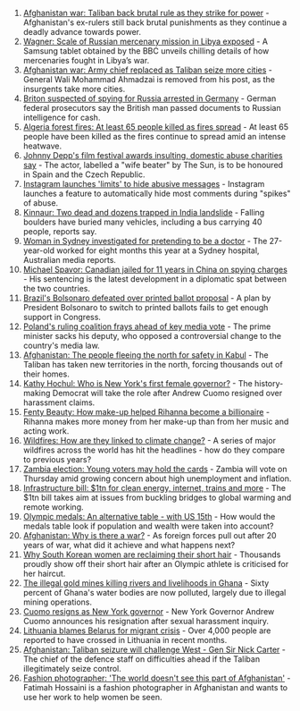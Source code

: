 1. [Afghanistan war: Taliban back brutal rule as they strike for power](https://www.bbc.co.uk/news/world-asia-58156772) - Afghanistan's ex-rulers still back brutal punishments as they continue a deadly advance towards power.
2. [Wagner: Scale of Russian mercenary mission in Libya exposed](https://www.bbc.co.uk/news/world-africa-58009514) - A Samsung tablet obtained by the BBC unveils chilling details of how mercenaries fought in Libya’s war.
3. [Afghanistan war: Army chief replaced as Taliban seize more cities](https://www.bbc.co.uk/news/world-asia-58170847) - General Wali Mohammad Ahmadzai is removed from his post, as the insurgents take more cities.
4. [Briton suspected of spying for Russia arrested in Germany](https://www.bbc.co.uk/news/world-europe-58170872) - German federal prosecutors say the British man passed documents to Russian intelligence for cash.
5. [Algeria forest fires: At least 65 people killed as fires spread](https://www.bbc.co.uk/news/world-africa-58174918) - At least 65 people have been killed as the fires continue to spread amid an intense heatwave.
6. [Johnny Depp's film festival awards insulting, domestic abuse charities say](https://www.bbc.co.uk/news/entertainment-arts-58170506) - The actor, labelled a "wife beater" by The Sun, is to be honoured in Spain and the Czech Republic.
7. [Instagram launches 'limits' to hide abusive messages](https://www.bbc.co.uk/news/technology-58173921) - Instagram launches a feature to automatically hide most comments during "spikes" of abuse.
8. [Kinnaur: Two dead and dozens trapped in India landslide](https://www.bbc.co.uk/news/world-asia-india-58171679) - Falling boulders have buried many vehicles, including a bus carrying 40 people, reports say.
9. [Woman in Sydney investigated for pretending to be a doctor](https://www.bbc.co.uk/news/world-australia-58170870) - The 27-year-old worked for eight months this year at a Sydney hospital, Australian media reports.
10. [Michael Spavor: Canadian jailed for 11 years in China on spying charges](https://www.bbc.co.uk/news/world-asia-china-58168587) - His sentencing is the latest development in a diplomatic spat between the two countries.
11. [Brazil's Bolsonaro defeated over printed ballot proposal](https://www.bbc.co.uk/news/world-latin-america-58171369) - A plan by President Bolsonaro to switch to printed ballots fails to get enough support in Congress.
12. [Poland's ruling coalition frays ahead of key media vote](https://www.bbc.co.uk/news/world-europe-58164513) - The prime minister sacks his deputy, who opposed a controversial change to the country's media law.
13. [Afghanistan: The people fleeing the north for safety in Kabul](https://www.bbc.co.uk/news/world-asia-58170433) - The Taliban has taken new territories in the north, forcing thousands out of their homes.
14. [Kathy Hochul: Who is New York's first female governor?](https://www.bbc.co.uk/news/world-us-canada-58167825) - The history-making Democrat will take the role after Andrew Cuomo resigned over harassment claims.
15. [Fenty Beauty: How make-up helped Rihanna become a billionaire](https://www.bbc.co.uk/news/newsbeat-58084543) - Rihanna makes more money from her make-up than from her music and acting work.
16. [Wildfires: How are they linked to climate change?](https://www.bbc.co.uk/news/58159451) - A series of major wildfires across the world has hit the headlines - how do they compare to previous years?
17. [Zambia election: Young voters may hold the cards](https://www.bbc.co.uk/news/world-africa-58146384) - Zambia will vote on Thursday amid growing concern about high unemployment and inflation.
18. [Infrastructure bill: $1tn for clean energy, internet, trains and more](https://www.bbc.co.uk/news/world-us-canada-58152467) - The $1tn bill takes aim at issues from buckling bridges to global warming and remote working.
19. [Olympic medals: An alternative table - with US 15th](https://www.bbc.co.uk/news/world-us-canada-58143550) - How would the medals table look if population and wealth were taken into account?
20. [Afghanistan: Why is there a war?](https://www.bbc.co.uk/news/world-asia-49192495) - As foreign forces pull out after 20 years of war, what did it achieve and what happens next?
21. [Why South Korean women are reclaiming their short hair](https://www.bbc.co.uk/news/world-asia-58082355) - Thousands proudly show off their short hair after an Olympic athlete is criticised for her haircut.
22. [The illegal gold mines killing rivers and livelihoods in Ghana](https://www.bbc.co.uk/news/world-africa-58119653) - Sixty percent of Ghana's water bodies are now polluted, largely due to illegal mining operations.
23. [Cuomo resigns as New York governor](https://www.bbc.co.uk/news/world-us-canada-58165667) - New York Governor Andrew Cuomo announces his resignation after sexual harassment inquiry.
24. [Lithuania blames Belarus for migrant crisis](https://www.bbc.co.uk/news/world-europe-58121577) - Over 4,000 people are reported to have crossed in Lithuania in recent months.
25. [Afghanistan: Taliban seizure will challenge West - Gen Sir Nick Carter](https://www.bbc.co.uk/news/world-asia-58158658) - The chief of the defence staff on difficulties ahead if the Taliban illegitimately seize control.
26. [Fashion photographer: 'The world doesn't see this part of Afghanistan'](https://www.bbc.co.uk/news/world-asia-58147426) - Fatimah Hossaini is a fashion photographer in Afghanistan and wants to use her work to help women be seen.
